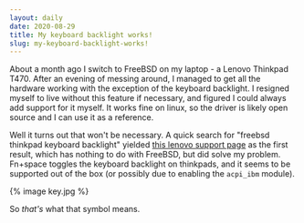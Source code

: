 ```yaml
---
layout: daily
date: 2020-08-29
title: My keyboard backlight works!
slug: my-keyboard-backlight-works!
---
```


About a month ago I switch to FreeBSD on my laptop - a Lenovo Thinkpad T470.
After an evening of messing around, I managed to get all the hardware working
with the exception of the keyboard backlight. I resigned myself to live without
this feature if necessary, and figured I could always add support for it myself.
It works fine on linux, so the driver is likely open source and I can use it
as a reference.

Well it turns out that won't be necessary. A quick search for "freebsd thinkpad keyboard backlight"
yielded [this lenovo support page](https://support.lenovo.com/au/en/solutions/ht104451)
as the first result, which has nothing to do with FreeBSD, but did solve my problem.
Fn+space toggles the keyboard backlight on thinkpads, and it seems to be supported out of the box
(or possibly due to enabling the `acpi_ibm` module).

{% image key.jpg %}

So _that's_ what that symbol means.
